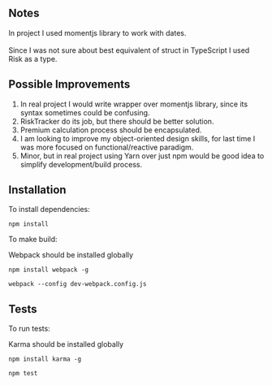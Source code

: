 ## Notes

In project I used momentjs library to work with dates.</br></br>
Since I was not sure about best equivalent of struct in TypeScript I used Risk as a type.

## Possible Improvements
1. In real project I would write wrapper over momentjs library, since its syntax sometimes could be confusing.
2. RiskTracker do its job, but there should be better solution.
3. Premium calculation process should be encapsulated.
4. I am looking to improve my object-oriented design skills, for last time I was more focused on functional/reactive paradigm.
5. Minor, but in real project using Yarn over just npm would be good idea to simplify development/build process.

## Installation

To install dependencies:

```npm install```

To make build:

Webpack should be installed globally

```npm install webpack -g```

```webpack --config dev-webpack.config.js```

## Tests

To run tests:

Karma should be installed globally

```npm install karma -g```

```npm test```
